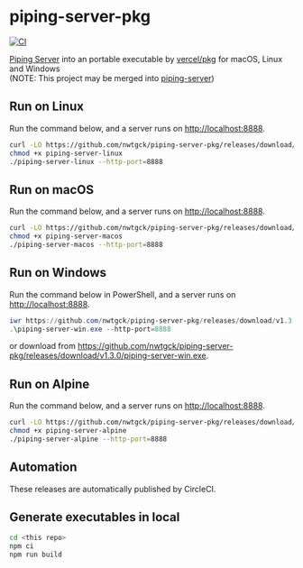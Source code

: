 # piping-server-pkg
[![CI](https://github.com/nwtgck/piping-server-pkg/actions/workflows/ci.yml/badge.svg)](https://github.com/nwtgck/piping-server-pkg/actions/workflows/ci.yml)

[Piping Server](https://github.com/nwtgck/piping-server) into an portable executable by [vercel/pkg](https://github.com/vercel/pkg) for macOS, Linux and Windows  
(NOTE: This project may be merged into [piping-server](https://github.com/nwtgck/piping-server))

## Run on Linux

Run the command below, and a server runs on <http://localhost:8888>.

```bash
curl -LO https://github.com/nwtgck/piping-server-pkg/releases/download/v1.3.0/piping-server-linux
chmod +x piping-server-linux
./piping-server-linux --http-port=8888
```

## Run on macOS

Run the command below, and a server runs on <http://localhost:8888>.

```bash
curl -LO https://github.com/nwtgck/piping-server-pkg/releases/download/v1.3.0/piping-server-macos
chmod +x piping-server-macos
./piping-server-macos --http-port=8888
```

## Run on Windows

Run the command below in PowerShell, and a server runs on <http://localhost:8888>.

```ps1
iwr https://github.com/nwtgck/piping-server-pkg/releases/download/v1.3.0/piping-server-win.exe -OutFile piping-server-win.exe
.\piping-server-win.exe --http-port=8888
```

or download from <https://github.com/nwtgck/piping-server-pkg/releases/download/v1.3.0/piping-server-win.exe>.

## Run on Alpine

Run the command below, and a server runs on <http://localhost:8888>.

```bash
curl -LO https://github.com/nwtgck/piping-server-pkg/releases/download/v1.3.0/piping-server-alpine
chmod +x piping-server-alpine
./piping-server-alpine --http-port=8888
```

## Automation

These releases are automatically published by CircleCI.

## Generate executables in local

```bash
cd <this repo>
npm ci
npm run build
```
